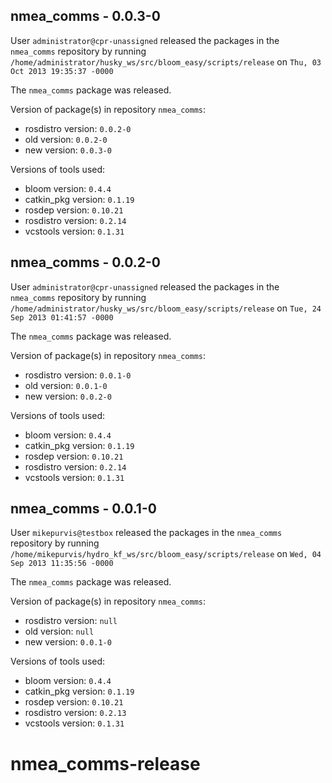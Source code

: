 ## nmea_comms - 0.0.3-0

User `administrator@cpr-unassigned` released the packages in the `nmea_comms` repository by running `/home/administrator/husky_ws/src/bloom_easy/scripts/release` on `Thu, 03 Oct 2013 19:35:37 -0000`

The `nmea_comms` package was released.

Version of package(s) in repository `nmea_comms`:
- rosdistro version: `0.0.2-0`
- old version: `0.0.2-0`
- new version: `0.0.3-0`

Versions of tools used:
- bloom version: `0.4.4`
- catkin_pkg version: `0.1.19`
- rosdep version: `0.10.21`
- rosdistro version: `0.2.14`
- vcstools version: `0.1.31`


## nmea_comms - 0.0.2-0

User `administrator@cpr-unassigned` released the packages in the `nmea_comms` repository by running `/home/administrator/husky_ws/src/bloom_easy/scripts/release` on `Tue, 24 Sep 2013 01:41:57 -0000`

The `nmea_comms` package was released.

Version of package(s) in repository `nmea_comms`:
- rosdistro version: `0.0.1-0`
- old version: `0.0.1-0`
- new version: `0.0.2-0`

Versions of tools used:
- bloom version: `0.4.4`
- catkin_pkg version: `0.1.19`
- rosdep version: `0.10.21`
- rosdistro version: `0.2.14`
- vcstools version: `0.1.31`


## nmea_comms - 0.0.1-0

User `mikepurvis@testbox` released the packages in the `nmea_comms` repository by running `/home/mikepurvis/hydro_kf_ws/src/bloom_easy/scripts/release` on `Wed, 04 Sep 2013 11:35:56 -0000`

The `nmea_comms` package was released.

Version of package(s) in repository `nmea_comms`:
- rosdistro version: `null`
- old version: `null`
- new version: `0.0.1-0`

Versions of tools used:
- bloom version: `0.4.4`
- catkin_pkg version: `0.1.19`
- rosdep version: `0.10.21`
- rosdistro version: `0.2.13`
- vcstools version: `0.1.31`


nmea_comms-release
==================

